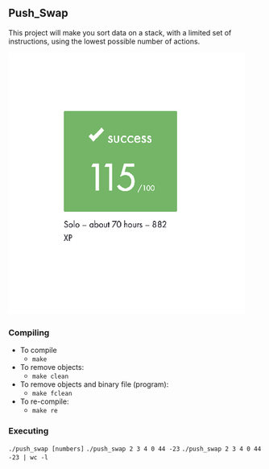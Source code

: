 ## Push_Swap

This project will make you sort data on a stack, with a limited set of instructions, using
the lowest possible number of actions.

![alt text](https://github.com/cvenkman/push_swap/blob/main/resources/final_mark.png?raw=true)

### Compiling

* To compile
	- `make`
* To remove objects:
	- `make clean`
* To remove objects and binary file (program):
	- `make fclean`
* To re-compile:
	- `make re`

### Executing

`./push_swap [numbers]`
`./push_swap 2 3 4 0 44 -23`
`./push_swap 2 3 4 0 44 -23 | wc -l`
